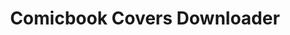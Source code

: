 ---
type: Project 
title: Comicbook Covers Downloader
link: https://github.com/FdelMazo/ComicbookCovers/
tagline: Webscraper for DC, Marvel and more Comicbook Wikias to download CB covers
imagen: /assets/img/comicbook.png
color: 
first_commit: 02/09/2017
latest_stable_release:
howtouse:
howtoinstall:
features:
language: Python
---